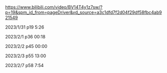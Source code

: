 https://www.bilibili.com/video/BV14T4y1z7sw/?p=19&spm_id_from=pageDriver&vd_source=a3c1dfd7f2d04f29df58fbc4ab921549

2023/1/31 p19 5:26

2023/2/1   p36 00:18

2023/2/2   p45 00:00

2023/2/3   p55 13:00

2023/2/7   p58 7:54